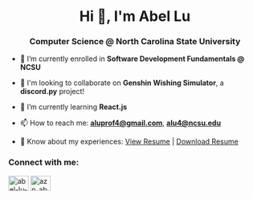 <h1 align="center">Hi 👋, I'm Abel Lu</h1>
<h3 align="center">Computer Science @ North Carolina State University</h3>

- 🔭 I’m currently enrolled in **Software Development Fundamentals @ NCSU**

- 👯 I'm looking to collaborate on **Genshin Wishing Simulator**, a **discord.py** project!

- 🌱 I’m currently learning **React.js**

- 📫 How to reach me: **aluprof4@gmail.com**, **alu4@ncsu.edu**

- 📄 Know about my experiences: [View Resume](https://github.com/azn-abel/azn-abel/blob/main/Printable%20Resume%202_10_2022.pdf) | [Download Resume](https://github.com/azn-abel/azn-abel/blob/main/Printable%20Resume%202_10_2022.pdf?raw=true)

<h3 align="left">Connect with me:</h3>
<p align="left">
<a href="https://linkedin.com/in/abel-lu-997653173" target="blank"><img align="center" src="https://raw.githubusercontent.com/rahuldkjain/github-profile-readme-generator/master/src/images/icons/Social/linked-in-alt.svg" alt="abel-lu-997653173" height="30" width="40" /></a>
<a href="https://instagram.com/azn_abel" target="blank"><img align="center" src="https://raw.githubusercontent.com/rahuldkjain/github-profile-readme-generator/master/src/images/icons/Social/instagram.svg" alt="azn_abel" height="30" width="40" /></a>
</p>
